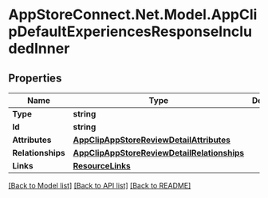 # AppStoreConnect.Net.Model.AppClipDefaultExperiencesResponseIncludedInner

## Properties

Name | Type | Description | Notes
------------ | ------------- | ------------- | -------------
**Type** | **string** |  | 
**Id** | **string** |  | 
**Attributes** | [**AppClipAppStoreReviewDetailAttributes**](AppClipAppStoreReviewDetailAttributes.md) |  | [optional] 
**Relationships** | [**AppClipAppStoreReviewDetailRelationships**](AppClipAppStoreReviewDetailRelationships.md) |  | [optional] 
**Links** | [**ResourceLinks**](ResourceLinks.md) |  | [optional] 

[[Back to Model list]](../README.md#documentation-for-models) [[Back to API list]](../README.md#documentation-for-api-endpoints) [[Back to README]](../README.md)

